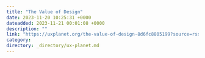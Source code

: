 ```yaml
---
title: "The Value of Design"
date: 2023-11-20 10:25:31 +0000
dateadded: 2023-11-21 00:01:08 +0000
description: ""
link: "https://uxplanet.org/the-value-of-design-8d6fc8805199?source=rss----819cc2aaeee0---4"
category:
directory: _directory/ux-planet.md
---
```

